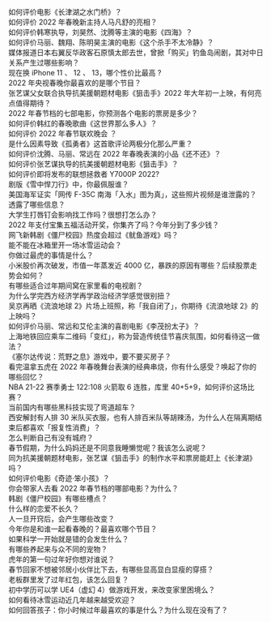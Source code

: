 如何评价电影《长津湖之水门桥》？  
如何评价 2022 年春晚新主持人马凡舒的亮相？  
如何评价韩寒执导，刘昊然、沈腾等主演的电影《四海》？  
如何评价马丽、魏翔、陈明昊主演的电影《这个杀手不太冷静》？  
媒体报道日本右翼反华政客石原慎太郎去世，曾掀「购买」钓鱼岛闹剧，其对中日关系产生过哪些影响？  
现在换 iPhone 11 、 12 、 13，哪个性价比最高  ?  
2022 年央视春晚你最喜欢的是哪个节目？  
张艺谋父女联合执导抗美援朝题材电影《狙击手》2022 年大年初一上映，有何亮点值得期待？  
2022 年春节档的七部电影，你预测各个电影的票房是多少？  
如何评价韩红的春晚歌曲《这世界那么多人》？  
如何评价 2022 年春节联欢晚会 ？  
是什么因素导致《孤勇者》这首歌评论两极分化那么严重？  
如何评价沈腾、马丽、常远在 2022 年春晚表演的小品《还不还》？  
如何评价张艺谋执导的抗美援朝题材电影《狙击手》？  
如何评价即将发布的联想拯救者 Y7000P 2022?  
剧版《雪中悍刀行》中，你最佩服谁？  
美国海军证实「网传 F-35C 南海「入水」图为真」，这些照片视频是谁泄露的？透露了哪些信息？  
大学生打唇钉会影响找工作吗？很想打怎么办？  
2022 年支付宝集五福活动开奖，你集齐了吗？今年分到了多少钱？  
网飞新韩剧《僵尸校园》热度会超过《鱿鱼游戏》吗？  
能不能在冰箱里开一场冰雪运动会？  
你做过最虎的事情是什么？  
小米股价再次破发，市值一年蒸发近 4000 亿，暴跌的原因有哪些？后续股票走势会如何？  
有哪些适合过年期间窝在家里看的电视剧？  
为什么学完西方经济学再学政治经济学感觉很别扭？  
吴京再晒《流浪地球 2》片场上班照，称「我自闭了」，你期待《流浪地球 2》的上映吗？  
如何评价马丽、常远和艾伦主演的喜剧电影《李茂扮太子》？  
上海地铁回应乘车二维码「变红」，称为营造传统佳节喜庆氛围，如何看待这一做法？  
《塞尔达传说：荒野之息》游戏中，要不要买房子？  
看完温拿五虎在 2022 年春晚舞台表演的经典串烧，你有什么感受？唤起了你的哪些回忆？  
NBA 21-22 赛季勇士 122:108 火箭取 6 连胜，库里 40+5+9，如何评价这场比赛？  
当前国内有哪些黑科技实现了弯道超车？  
西安解封有人排 30 米队买衣服，也有人排百米队等胡辣汤，为什么人在隔离期结束后都喜欢「报复性消费」？  
怎么判断自己有没有城府？  
春节假期，为什么妈妈还是不同意我睡懒觉呢？我该怎么说呢？  
同为抗美援朝题材电影，张艺谋《狙击手》的制作水平和票房能赶上《长津湖》吗？  
如何评价电影《奇迹·笨小孩》？  
你会带家人去看 2022 年春节档的哪部电影？为什么？  
韩剧《僵尸校园》有哪些槽点？  
什么样的恋爱不长久？  
人一旦开窍后，会产生哪些改变？  
今年你是和谁一起看春晚的？最喜欢哪个节目？  
如果科学一开始就是错的会发生什么？  
有哪些养起来与众不同的宠物？  
虎年的第一句过年好你想对谁说？  
春节回家不想被邻居小伙伴比下去，有哪些显高显白显瘦的穿搭？  
老板群里发了过年红包，该怎么回复？  
初中学历可以学 UE4（虚幻 4）做游戏开发，来改变家里困境么？  
如何看待冰雪运动近几年越来越受欢迎？  
如何回答孩子：你小时候过年最喜欢的事是什么？为什么现在没有了？  

